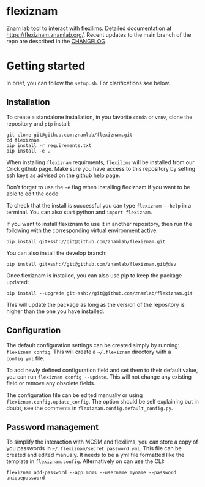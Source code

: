 # flexiznam
Znam lab tool to interact with flexilims. Detailed documentation at https://flexiznam.znamlab.org/. Recent updates to the main branch of the repo are described in the [CHANGELOG](CHANGELOG.md).

# Getting started

In brief, you can follow the `setup.sh`. For clarifications see below.

## Installation

To create a standalone installation, in you favorite `conda` or `venv`, clone the repository and `pip` install:

```
git clone git@github.com:znamlab/flexiznam.git
cd flexiznam
pip install -r requirements.txt
pip install -e .
```

When installing `flexiznam` requirments, `flexilims` will be installed from our Crick github page. Make sure you have access to this repository by setting ssh keys as advised on the github [help page](https://docs.github.com/en/enterprise-server@3.0/authentication/connecting-to-github-with-ssh/adding-a-new-ssh-key-to-your-github-account).

Don't forget to use the `-e` flag when installing flexiznam if you want to be able to edit the code.

To check that the install is successful you can type `flexiznam --help` in a terminal. You can also start python and `import flexiznam`.

If you want to install flexiznam to use it in another repository, then run the following with the corresponding virtual environment active:
```
pip install git+ssh://git@github.com/znamlab/flexiznam.git
```

You can also install the develop branch:
```
pip install git+ssh://git@github.com/znamlab/flexiznam.git@dev
```

Once flexiznam is installed, you can also use pip to keep the package updated:
```
pip install --upgrade git+ssh://git@github.com/znamlab/flexiznam.git
```
This will update the package as long as the version of the repository is higher than the one you have installed.

## Configuration

The default configuration settings can be created simply by running: `flexiznam config`. This will create a `~/.flexiznam` directory with a `config.yml` file.

To add newly defined configuration field and set them to their default value, you can run  `flexiznam config --update`. This will not change any existing field or remove any obsolete fields.

The configuration file can be edited manually or using `flexiznam.config.update_config`. The option should be self explaining but in doubt, see the comments in `flexiznam.config.default_config.py`.

## Password management

To simplify the interaction with MCSM and flexilims, you can store a copy of you passwords in `~/.flexiznam/secret_password.yml`. This file can be created and edited manualy. It needs to be a yml file formatted like the template in `flexiznam.config`. Alternatively on can use the CLI:

`flexiznam add-password --app mcms --username myname --password uniquepassword`
